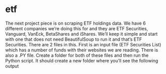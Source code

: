 # etf
The next project piece is on scraping ETF holdings data. We have 6 different companies we’re doing this for and they are ETF Securities, Vanguard, VanEck, BetaShares and iShares.  We’ll keep it simple and start with one that does not need BeautifulSoup to run it and that’s ETF Securities.  There are 2 files in this.  First is an input file (ETF Securities List) which has a number of funds with their websites we are reading.  There is also a .PY file.  Create a folder for both of these files and then run the Python script. It should create a new folder where you’ll see the following output
